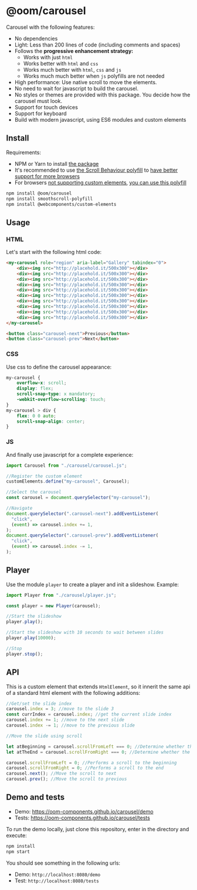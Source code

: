 # @oom/carousel

Carousel with the following features:

- No dependencies
- Light: Less than 200 lines of code (including comments and spaces)
- Follows the **progressive enhancement strategy:**
  - Works with just `html`
  - Works better with `html` and `css`
  - Works much better with `html`, `css` and `js`
  - Works much much better when `js` polyfills are not needed
- High performance: Use native scroll to move the elements.
- No need to wait for javascript to build the carousel.
- No styles or themes are provided with this package. You decide how the
  carousel must look.
- Support for touch devices
- Support for keyboard
- Build with modern javascript, using ES6 modules and custom elements

## Install

Requirements:

- NPM or Yarn to install
  [the package](https://www.npmjs.com/package/@oom/carousel)
- It's recommended to use
  [the Scroll Behaviour polyfill](https://github.com/iamdustan/smoothscroll) to
  [have better support for more browsers](https://caniuse.com/#feat=css-scroll-behavior)
- For browsers
  [not supporting custom elements](https://caniuse.com/#feat=custom-elementsv1),
  [you can use this polyfill](https://github.com/webcomponents/custom-elements)

```sh
npm install @oom/carousel
npm install smoothscroll-polyfill
npm install @webcomponents/custom-elements
```

## Usage

### HTML

Let's start with the following html code:

```html
<my-carousel role="region" aria-label="Gallery" tabindex="0">
    <div><img src="http://placehold.it/500x300"></div>
    <div><img src="http://placehold.it/500x300"></div>
    <div><img src="http://placehold.it/500x300"></div>
    <div><img src="http://placehold.it/500x300"></div>
    <div><img src="http://placehold.it/500x300"></div>
    <div><img src="http://placehold.it/500x300"></div>
    <div><img src="http://placehold.it/500x300"></div>
    <div><img src="http://placehold.it/500x300"></div>
    <div><img src="http://placehold.it/500x300"></div>
    <div><img src="http://placehold.it/500x300"></div>
</my-carousel>

<button class="carousel-next">Previous</button>
<button class="carousel-prev">Next</button>
```

### CSS

Use css to define the carousel appearance:

```css
my-carousel {
    overflow-x: scroll;
    display: flex;
    scroll-snap-type: x mandatory;
    -webkit-overflow-scrolling: touch;
}
my-carousel > div {
    flex: 0 0 auto;
    scroll-snap-align: center;
}
```

### JS

And finally use javascript for a complete experience:

```js
import Carousel from "./carousel/carousel.js";

//Register the custom element
customElements.define("my-carousel", Carousel);

//Select the carousel
const carousel = document.querySelector("my-carousel");

//Navigate
document.querySelector(".carousel-next").addEventListener(
  "click",
  (event) => carousel.index += 1,
);
document.querySelector(".carousel-prev").addEventListener(
  "click",
  (event) => carousel.index -= 1,
);
```

## Player

Use the module `player` to create a player and init a slideshow. Example:

```js
import Player from "./carousel/player.js";

const player = new Player(carousel);

//Start the slideshow
player.play();

//Start the slideshow with 10 seconds to wait between slides
player.play(10000);

//Stop
player.stop();
```

## API

This is a custom element that extends `HtmlElement`, so it innerit the same api
of a standard html element with the following additions:

```js
//Get/set the slide index
carousel.index = 3; //move to the slide 3
const currIndex = carousel.index; //get the current slide index
carousel.index += 1; //move to the next slide
carousel.index -= 1; //move to the previous slide

//Move the slide using scroll

let atBeginning = carousel.scrollFromLeft === 0; //Determine whether the scroll is at begining
let atTheEnd = carousel.scrollFromRight === 0; //Determine whether the scroll is at the end

carousel.scrollFromLeft = 0; //Performs a scroll to the beginning
carousel.scrollFromRight = 0; //Performs a scroll to the end
carousel.next(); //Move the scroll to next
carousel.prev(); //Move the scroll to previous
```

## Demo and tests

- Demo: https://oom-components.github.io/carousel/demo
- Tests: https://oom-components.github.io/carousel/tests

To run the demo locally, just clone this repository, enter in the directory and
execute:

```sh
npm install
npm start
```

You should see something in the following urls:

- Demo: `http://localhost:8080/demo`
- Test: `http://localhost:8080/tests`
